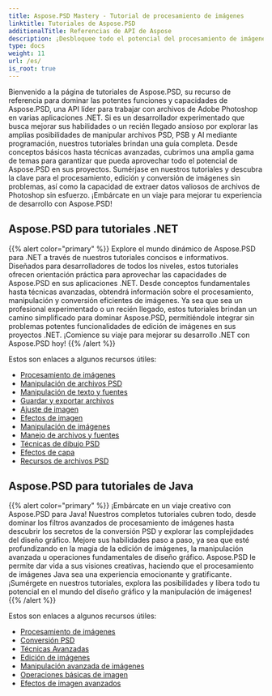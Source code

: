 ```yaml
---
title: Aspose.PSD Mastery - Tutorial de procesamiento de imágenes
linktitle: Tutoriales de Aspose.PSD
additionalTitle: Referencias de API de Aspose
description: ¡Desbloquee todo el potencial del procesamiento de imágenes con Aspose.PSD! Sumérjase en nuestros completos tutoriales para obtener información de expertos y orientación práctica.
type: docs
weight: 11
url: /es/
is_root: true
---
```


Bienvenido a la página de tutoriales de Aspose.PSD, su recurso de referencia para dominar las potentes funciones y capacidades de Aspose.PSD, una API líder para trabajar con archivos de Adobe Photoshop en varias aplicaciones .NET. Si es un desarrollador experimentado que busca mejorar sus habilidades o un recién llegado ansioso por explorar las amplias posibilidades de manipular archivos PSD, PSB y AI mediante programación, nuestros tutoriales brindan una guía completa. Desde conceptos básicos hasta técnicas avanzadas, cubrimos una amplia gama de temas para garantizar que pueda aprovechar todo el potencial de Aspose.PSD en sus proyectos. Sumérjase en nuestros tutoriales y descubra la clave para el procesamiento, edición y conversión de imágenes sin problemas, así como la capacidad de extraer datos valiosos de archivos de Photoshop sin esfuerzo. ¡Embárcate en un viaje para mejorar tu experiencia de desarrollo con Aspose.PSD!

## Aspose.PSD para tutoriales .NET
{{% alert color="primary" %}}
Explore el mundo dinámico de Aspose.PSD para .NET a través de nuestros tutoriales concisos e informativos. Diseñados para desarrolladores de todos los niveles, estos tutoriales ofrecen orientación práctica para aprovechar las capacidades de Aspose.PSD en sus aplicaciones .NET. Desde conceptos fundamentales hasta técnicas avanzadas, obtendrá información sobre el procesamiento, manipulación y conversión eficientes de imágenes. Ya sea que sea un profesional experimentado o un recién llegado, estos tutoriales brindan un camino simplificado para dominar Aspose.PSD, permitiéndole integrar sin problemas potentes funcionalidades de edición de imágenes en sus proyectos .NET. ¡Comience su viaje para mejorar su desarrollo .NET con Aspose.PSD hoy!
{{% /alert %}}

Estos son enlaces a algunos recursos útiles:
 
- [Procesamiento de imágenes](./net/image-processing/)
- [Manipulación de archivos PSD](./net/psd-file-manipulation/)
- [Manipulación de texto y fuentes](./net/text-and-font-manipulation/)
- [Guardar y exportar archivos](./net/file-saving-and-exporting/)
- [Ajuste de imagen](./net/image-adjustment/)
- [Efectos de imagen](./net/image-effects/)
- [Manipulación de imágenes](./net/image-manipulation/)
- [Manejo de archivos y fuentes](./net/file-and-font-handling/)
- [Técnicas de dibujo PSD](./net/psd-drawing-techniques/)
- [Efectos de capa](./net/layer-effects/)
- [Recursos de archivos PSD](./net/psd-file-resources/)


## Aspose.PSD para tutoriales de Java
{{% alert color="primary" %}}
¡Embárcate en un viaje creativo con Aspose.PSD para Java! Nuestros completos tutoriales cubren todo, desde dominar los filtros avanzados de procesamiento de imágenes hasta descubrir los secretos de la conversión PSD y explorar las complejidades del diseño gráfico. Mejore sus habilidades paso a paso, ya sea que esté profundizando en la magia de la edición de imágenes, la manipulación avanzada u operaciones fundamentales de diseño gráfico. Aspose.PSD le permite dar vida a sus visiones creativas, haciendo que el procesamiento de imágenes Java sea una experiencia emocionante y gratificante. ¡Sumérgete en nuestros tutoriales, explora las posibilidades y libera todo tu potencial en el mundo del diseño gráfico y la manipulación de imágenes!
{{% /alert %}}

Estos son enlaces a algunos recursos útiles:

- [Procesamiento de imágenes](./java/image-processing/)
- [Conversión PSD](./java/psd-conversion/)
- [Técnicas Avanzadas](./java/advanced-techniques/)
- [Edición de imágenes](./java/image-editing/)
- [Manipulación avanzada de imágenes](./java/advanced-image-manipulation/)
- [Operaciones básicas de imagen](./java/basic-image-operations/)
- [Efectos de imagen avanzados](./java/advanced-image-effects/)